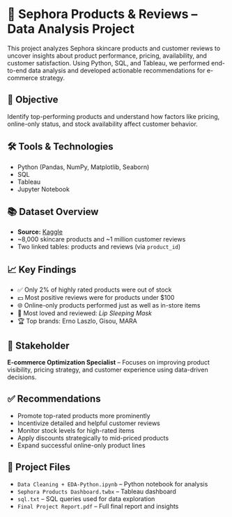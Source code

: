 # 🧴 Sephora Products & Reviews – Data Analysis Project

This project analyzes Sephora skincare products and customer reviews to uncover insights about product performance, pricing, availability, and customer satisfaction. Using Python, SQL, and Tableau, we performed end-to-end data analysis and developed actionable recommendations for e-commerce strategy.

## 🎯 Objective
Identify top-performing products and understand how factors like pricing, online-only status, and stock availability affect customer behavior.

## 🛠️ Tools & Technologies
- Python (Pandas, NumPy, Matplotlib, Seaborn)
- SQL
- Tableau
- Jupyter Notebook

## 📚 Dataset Overview
- **Source:** [Kaggle](https://www.kaggle.com/datasets/nadyinky/sephora-products-and-skincare-reviews)
- ~8,000 skincare products and ~1 million customer reviews
- Two linked tables: products and reviews (via `product_id`)

## 📈 Key Findings
- ✅ Only 2% of highly rated products were out of stock
- 💵 Most positive reviews were for products under $100
- 🌐 Online-only products performed just as well as in-store items
- 🧡 Most loved and reviewed: *Lip Sleeping Mask*
- 🏆 Top brands: Erno Laszlo, Gisou, MARA

## 👤 Stakeholder
**E-commerce Optimization Specialist** – Focuses on improving product visibility, pricing strategy, and customer experience using data-driven decisions.

## ✅ Recommendations
- Promote top-rated products more prominently
- Incentivize detailed and helpful customer reviews
- Monitor stock levels for high-rated items
- Apply discounts strategically to mid-priced products
- Expand successful online-only product lines

## 📁 Project Files
- `Data Cleaning + EDA-Python.ipynb` – Python notebook for analysis
- `Sephora Products Dashboard.twbx` – Tableau dashboard
- `sql.txt` – SQL queries used for data exploration
- `Final Project Report.pdf` – Full final report and insights
